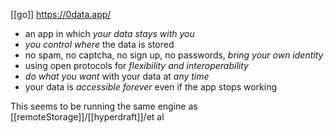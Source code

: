 [[go]] https://0data.app/

-   an app in which _your data stays with you_
-   _you control where_ the data is stored
-   no spam, no captcha, no sign up, no passwords, _bring your own identity_
-   using open protocols for _flexibility and interoperability_
-   _do what you want_ with your data at _any time_
-   your data is _accessible forever_ even if the app stops working


This seems to be running the same engine as [[remoteStorage]]/[[hyperdraft]]/et al